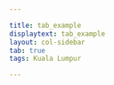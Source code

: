 ```yaml
---

title: tab_example
displaytext: tab_example
layout: col-sidebar
tab: true
tags: Kuala Lumpur

---
```


